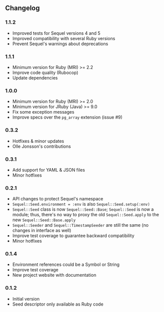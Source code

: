## Changelog

### 1.1.2

- Improved tests for Sequel versions 4 and 5
- Improved compatibility with several Ruby versions
- Prevent Sequel's warnings about deprecations

### 1.1.1

- Minimum version for Ruby (MRI) >= 2.2
- Improve code quality (Rubocop)
- Update dependencies

### 1.0.0

- Minimum version for Ruby (MRI) >= 2.0
- Minimum version for JRuby (Java) >= 9.0
- Fix some exception messages
- Improve specs over the `pg_array` extension (issue #9)

### 0.3.2

- Hotfixes & minor updates
- Olle Jonsson's contributions

### 0.3.1

- Add support for YAML & JSON files
- Minor hotfixes

### 0.2.1

- API changes to protect Sequel's namespace
- `Sequel::Seed.environment = :env` is also `Sequel::Seed.setup(:env)`
- `Sequel::Seed` class is now `Sequel::Seed::Base`; `Sequel::Seed` is now a module;
    thus, there's no way to proxy the old `Sequel::Seed.apply` to the new `Sequel::Seed::Base.apply`
- `Sequel::Seeder` and `Sequel::TimestampSeeder` are still the same (no changes in interface as well)
- Improve test coverage to guarantee backward compatibility
- Minor hotfixes

### 0.1.4

- Environment references could be a Symbol or String
- Improve test coverage
- New project website with documentation

### 0.1.2

- Initial version
- Seed descriptor only available as Ruby code
